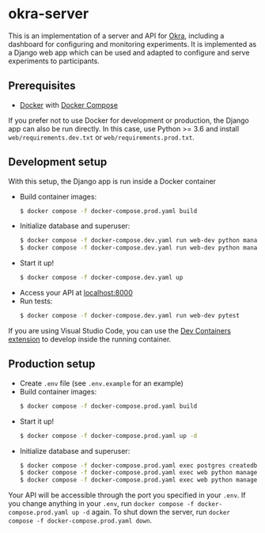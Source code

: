 # okra-server

This is an implementation of a server and API for [Okra](https://github.com/saeub/okra), including a dashboard for configuring and monitoring experiments. It is implemented as a Django web app which can be used and adapted to configure and serve experiments to participants.

## Prerequisites

- [Docker](https://docs.docker.com/get-docker/) with [Docker Compose](https://docs.docker.com/compose/install/)

If you prefer not to use Docker for development or production, the Django app can also be run directly. In this case, use Python >= 3.6 and install `web/requirements.dev.txt` or `web/requirements.prod.txt`.

## Development setup

With this setup, the Django app is run inside a Docker container

- Build container images:
  ```bash
  $ docker compose -f docker-compose.prod.yaml build
  ```
- Initialize database and superuser:
  ```bash
  $ docker compose -f docker-compose.dev.yaml run web-dev python manage.py migrate
  $ docker compose -f docker-compose.dev.yaml run web-dev python manage.py createsuperuser
  ```
- Start it up!
  ```bash
  $ docker compose -f docker-compose.dev.yaml up
  ```
- Access your API at [localhost:8000](http://localhost:8000)
- Run tests:
  ```bash
  $ docker compose -f docker-compose.dev.yaml run web-dev pytest
  ```

If you are using Visual Studio Code, you can use the [Dev Containers extension](https://marketplace.visualstudio.com/items?itemName=ms-vscode-remote.remote-containers) to develop inside the running container.

## Production setup

- Create `.env` file (see `.env.example` for an example)
- Build container images:
  ```bash
  $ docker compose -f docker-compose.prod.yaml build
  ```
- Start it up!
  ```bash
  $ docker compose -f docker-compose.prod.yaml up -d
  ```
- Initialize database and superuser:
  ```bash
  $ docker compose -f docker-compose.prod.yaml exec postgres createdb -U my_db_user okra_server
  $ docker compose -f docker-compose.prod.yaml exec web python manage.py migrate
  $ docker compose -f docker-compose.prod.yaml exec web python manage.py createsuperuser
  ```

Your API will be accessible through the port you specified in your `.env`. If you change anything in your `.env`, run `docker compose -f docker-compose.prod.yaml up -d` again. To shut down the server, run `docker compose -f docker-compose.prod.yaml down`.

